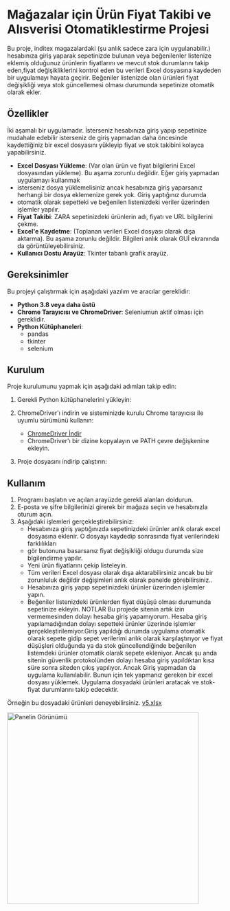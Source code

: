 # Mağazalar için Ürün Fiyat Takibi ve Alısverisi Otomatiklestirme Projesi

Bu proje, inditex magazalardaki (şu anlık sadece zara için uygulanabilir.) hesabınıza giriş yaparak sepetinizde bulunan veya beğenilenler listenize
eklemiş olduğunuz ürünlerin fiyatlarını ve mevcut stok durumlarını takip eden,fiyat değişikliklerini kontrol eden bu verileri Excel
dosyasına kaydeden bir uygulamayı hayata geçirir. 
Beğeniler listenizde olan ürünleri fiyat değişikliği veya stok güncellemesi olması durumunda sepetinize otomatik olarak ekler.


## Özellikler
İki aşamalı bir uygulamadır.
İsterseniz hesabınıza giriş yapıp sepetinize mudahale edebilir isterseniz de giriş yapmadan daha öncesinde kaydettiğiniz bir excel dosyasını yükleyip
fiyat ve stok takibini kolayca yapabilirsiniz.
- **Excel Dosyası Yükleme**: (Var olan ürün ve fiyat bilgilerini Excel dosyasından yükleme). Bu aşama zorunlu değildir. Eğer giriş yapmadan uygulamayı kullanmak
-  isterseniz dosya yüklemelisiniz ancak hesabınıza giriş yaparsanız herhangi bir dosya eklemenize gerek yok. Giriş yaptığınız durumda
-  otomatik olarak sepetteki ve beğenilen listenizdeki veriler üzerinden işlemler yapılır.
- **Fiyat Takibi**: ZARA sepetinizdeki ürünlerin adı, fiyatı ve URL bilgilerini çekme.
- **Excel'e Kaydetme**: (Toplanan verileri Excel dosyası olarak dışa aktarma). Bu aşama zorunlu değildir. Bilgileri anlık olarak GUİ ekranında da görüntüleyebilirsiniz.
- **Kullanıcı Dostu Arayüz**: Tkinter tabanlı grafik arayüz.

## Gereksinimler
Bu projeyi çalıştırmak için aşağıdaki yazılım ve aracılar gereklidir:

- **Python 3.8 veya daha üstü**
- **Chrome Tarayıcısı ve ChromeDriver**: Seleniumun aktif olması için gereklidir.
- **Python Kütüphaneleri**:
  - pandas
  - tkinter
  - selenium

## Kurulum
Proje kurulumunu yapmak için aşağıdaki adımları takip edin:

1. Gerekli Python kütüphanelerini yükleyin:

3. ChromeDriver'ı indirin ve sisteminizde kurulu Chrome tarayıcısı ile uyumlu sürümünü kullanın:
    - [ChromeDriver İndir](https://developer.chrome.com/docs/chromedriver/downloads?hl=tr)
    - ChromeDriver'ı bir dizine kopyalayın ve PATH çevre değişkenine ekleyin.

4. Proje dosyasını indirip çalıştırın:

## Kullanım
1. Programı başlatın ve açılan arayüzde gerekli alanları doldurun.
2. E-posta ve şifre bilgilerinizi girerek bir mağaza seçin ve hesabınızla oturum açın.
3. Aşağıdaki işlemleri gerçekleştirebilirsiniz:
    - Hesabınıza giriş yaptığınızda sepetinizdeki ürünler anlık olarak excel dosyasına eklenir. O dosyayı kaydedip sonrasında fiyat verilerindeki farklılıkları
    - gör butonuna basarsanız fiyat değişikliği oldugu durumda size blgilendirme yapılır.
    - Yeni ürün fiyatlarını çekip listeleyin.
    - Tüm verileri Excel dosyası olarak dışa aktarabilirsiniz ancak bu bir zorunluluk değildir değişimleri anlık olarak panelde görebilirsiniz..
    - Hesabınıza giriş yapıp sepetinizdeki ürünler üzerinden işlemler yapın.
    - Beğeniler listenizdeki ürünlerden fiyat düşüşü olması durumunda sepetinize ekleyin.
NOTLAR
Bu projede sitenin artık izin vermemesinden dolayı hesaba giriş yapamıyorum. Hesaba giriş yapılamadığından dolayı sepetteki ürünler üzerinde işlemler
gerçekleştirilemiyor.Giriş yapıldığı durumda uygulama otomatik olarak sepete gidip sepet verilerimi anlık olarak karşılaştırıyor ve fiyat düşüşleri olduğunda ya da stok güncellendiğinde beğenilen
listemdeki ürünler otomatik olarak sepete ekleniyor.
Ancak şu anda sitenin güvenlik protokolünden dolayı hesaba giriş yapıldıktan kısa süre sonra siteden çıkış yapılıyor.
Ancak Giriş yapmadan da uygulama kullanılabilir. Bunun için tek yapmanız gereken bir excel dosyası yüklemek. Uygulama dosyadaki ürünleri aratacak ve stok- fiyat durumlarını takip edecektir.

Örneğin bu dosyadaki ürünleri deneyebilirsiniz.
[v5.xlsx](https://github.com/user-attachments/files/18443642/v5.xlsx)

<img width="446" alt="Panelin Görünümü" src="https://github.com/user-attachments/assets/d831810b-db94-4aa9-8b15-00cac2590446" />

